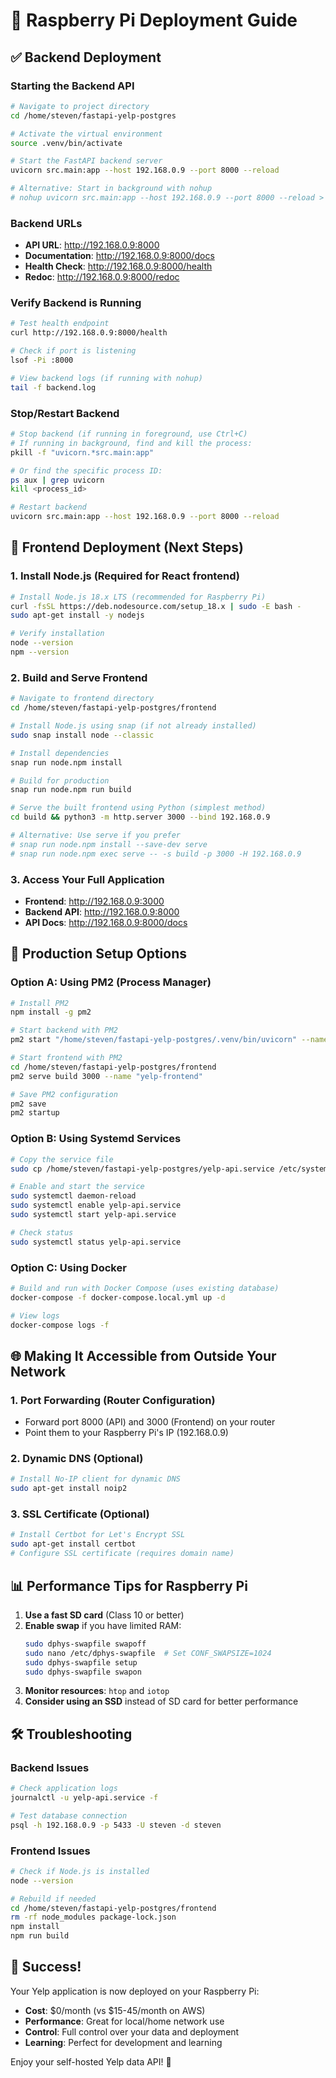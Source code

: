 # 🍓 Raspberry Pi Deployment Guide

## ✅ Backend Deployment

### Starting the Backend API

```bash
# Navigate to project directory
cd /home/steven/fastapi-yelp-postgres

# Activate the virtual environment
source .venv/bin/activate

# Start the FastAPI backend server
uvicorn src.main:app --host 192.168.0.9 --port 8000 --reload

# Alternative: Start in background with nohup
# nohup uvicorn src.main:app --host 192.168.0.9 --port 8000 --reload > backend.log 2>&1 &
```

### Backend URLs
- **API URL**: http://192.168.0.9:8000
- **Documentation**: http://192.168.0.9:8000/docs
- **Health Check**: http://192.168.0.9:8000/health
- **Redoc**: http://192.168.0.9:8000/redoc

### Verify Backend is Running
```bash
# Test health endpoint
curl http://192.168.0.9:8000/health

# Check if port is listening
lsof -Pi :8000

# View backend logs (if running with nohup)
tail -f backend.log
```

### Stop/Restart Backend
```bash
# Stop backend (if running in foreground, use Ctrl+C)
# If running in background, find and kill the process:
pkill -f "uvicorn.*src.main:app"

# Or find the specific process ID:
ps aux | grep uvicorn
kill <process_id>

# Restart backend
uvicorn src.main:app --host 192.168.0.9 --port 8000 --reload
```

## 🎯 Frontend Deployment (Next Steps)

### 1. Install Node.js (Required for React frontend)

```bash
# Install Node.js 18.x LTS (recommended for Raspberry Pi)
curl -fsSL https://deb.nodesource.com/setup_18.x | sudo -E bash -
sudo apt-get install -y nodejs

# Verify installation
node --version
npm --version
```

### 2. Build and Serve Frontend

```bash
# Navigate to frontend directory
cd /home/steven/fastapi-yelp-postgres/frontend

# Install Node.js using snap (if not already installed)
sudo snap install node --classic

# Install dependencies
snap run node.npm install

# Build for production
snap run node.npm run build

# Serve the built frontend using Python (simplest method)
cd build && python3 -m http.server 3000 --bind 192.168.0.9

# Alternative: Use serve if you prefer
# snap run node.npm install --save-dev serve
# snap run node.npm exec serve -- -s build -p 3000 -H 192.168.0.9
```

### 3. Access Your Full Application

- **Frontend**: http://192.168.0.9:3000
- **Backend API**: http://192.168.0.9:8000
- **API Docs**: http://192.168.0.9:8000/docs

## 🔧 Production Setup Options

### Option A: Using PM2 (Process Manager)

```bash
# Install PM2
npm install -g pm2

# Start backend with PM2
pm2 start "/home/steven/fastapi-yelp-postgres/.venv/bin/uvicorn" --name "yelp-api" -- src.main:app --host 192.168.0.9 --port 8000

# Start frontend with PM2
cd /home/steven/fastapi-yelp-postgres/frontend
pm2 serve build 3000 --name "yelp-frontend"

# Save PM2 configuration
pm2 save
pm2 startup
```

### Option B: Using Systemd Services

```bash
# Copy the service file
sudo cp /home/steven/fastapi-yelp-postgres/yelp-api.service /etc/systemd/system/

# Enable and start the service
sudo systemctl daemon-reload
sudo systemctl enable yelp-api.service
sudo systemctl start yelp-api.service

# Check status
sudo systemctl status yelp-api.service
```

### Option C: Using Docker

```bash
# Build and run with Docker Compose (uses existing database)
docker-compose -f docker-compose.local.yml up -d

# View logs
docker-compose logs -f
```

## 🌐 Making It Accessible from Outside Your Network

### 1. Port Forwarding (Router Configuration)
- Forward port 8000 (API) and 3000 (Frontend) on your router
- Point them to your Raspberry Pi's IP (192.168.0.9)

### 2. Dynamic DNS (Optional)
```bash
# Install No-IP client for dynamic DNS
sudo apt-get install noip2
```

### 3. SSL Certificate (Optional)
```bash
# Install Certbot for Let's Encrypt SSL
sudo apt-get install certbot
# Configure SSL certificate (requires domain name)
```

## 📊 Performance Tips for Raspberry Pi

1. **Use a fast SD card** (Class 10 or better)
2. **Enable swap** if you have limited RAM:
   ```bash
   sudo dphys-swapfile swapoff
   sudo nano /etc/dphys-swapfile  # Set CONF_SWAPSIZE=1024
   sudo dphys-swapfile setup
   sudo dphys-swapfile swapon
   ```
3. **Monitor resources**: `htop` and `iotop`
4. **Consider using an SSD** instead of SD card for better performance

## 🛠️ Troubleshooting

### Backend Issues
```bash
# Check application logs
journalctl -u yelp-api.service -f

# Test database connection
psql -h 192.168.0.9 -p 5433 -U steven -d steven
```

### Frontend Issues
```bash
# Check if Node.js is installed
node --version

# Rebuild if needed
cd /home/steven/fastapi-yelp-postgres/frontend
rm -rf node_modules package-lock.json
npm install
npm run build
```

## 🎉 Success!

Your Yelp application is now deployed on your Raspberry Pi:
- **Cost**: $0/month (vs $15-45/month on AWS)
- **Performance**: Great for local/home network use
- **Control**: Full control over your data and deployment
- **Learning**: Perfect for development and learning

Enjoy your self-hosted Yelp data API! 🚀
